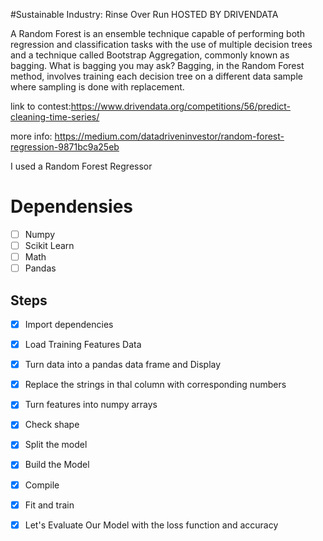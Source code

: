 #Sustainable Industry: Rinse Over Run HOSTED BY DRIVENDATA

A Random Forest is an ensemble technique capable of performing both regression and classification tasks with the use of multiple decision trees and a technique called Bootstrap Aggregation, commonly known as bagging. What is bagging you may ask? Bagging, in the Random Forest method, involves training each decision tree on a different data sample where sampling is done with replacement.


link to contest:https://www.drivendata.org/competitions/56/predict-cleaning-time-series/


more info: https://medium.com/datadriveninvestor/random-forest-regression-9871bc9a25eb

I used a Random Forest Regressor

# Dependensies 
- [ ] Numpy
- [ ] Scikit Learn
- [ ] Math
- [ ] Pandas

## Steps
- [x] Import dependencies
- [x] Load Training Features Data
- [x] Turn data into a pandas data frame and Display
- [x] Replace the strings in thal column with corresponding numbers
- [x] Turn features into numpy arrays  
- [x] Check shape
- [x] Split the model 
- [x] Build the Model
- [x] Compile
- [x] Fit and train
- [x] Let's Evaluate Our Model with the loss function and accuracy


